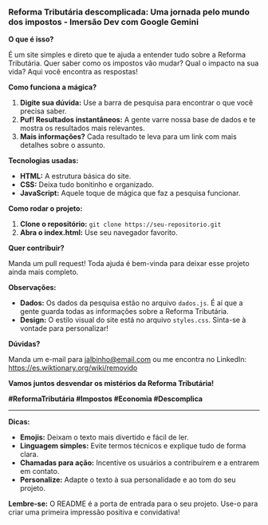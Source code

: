 ### Reforma Tributária descomplicada: Uma jornada pelo mundo dos impostos - Imersão Dev com Google Gemini

**O que é isso?**

É um site simples e direto que te ajuda a entender tudo sobre a Reforma Tributária. Quer saber como os impostos vão mudar? Qual o impacto na sua vida? Aqui você encontra as respostas!

**Como funciona a mágica?**

1. **Digite sua dúvida:** Use a barra de pesquisa para encontrar o que você precisa saber.
2. **Puf! Resultados instantâneos:** A gente varre nossa base de dados e te mostra os resultados mais relevantes.
3. **Mais informações?** Cada resultado te leva para um link com mais detalhes sobre o assunto.

**Tecnologias usadas:**

* **HTML:** A estrutura básica do site.
* **CSS:** Deixa tudo bonitinho e organizado.
* **JavaScript:** Aquele toque de mágica que faz a pesquisa funcionar.

**Como rodar o projeto:**

1. **Clone o repositório:** `git clone https://seu-repositorio.git`
2. **Abra o index.html:** Use seu navegador favorito.

**Quer contribuir?**

Manda um pull request! Toda ajuda é bem-vinda para deixar esse projeto ainda mais completo.

**Observações:**

* **Dados:** Os dados da pesquisa estão no arquivo `dados.js`. É aí que a gente guarda todas as informações sobre a Reforma Tributária.
* **Design:** O estilo visual do site está no arquivo `styles.css`. Sinta-se à vontade para personalizar!

**Dúvidas?**

Manda um e-mail para jalbinho@email.com ou me encontra no LinkedIn: https://es.wiktionary.org/wiki/removido

**Vamos juntos desvendar os mistérios da Reforma Tributária!**

**#ReformaTributária #Impostos #Economia #Descomplica**

---

**Dicas:**

* **Emojis:** Deixam o texto mais divertido e fácil de ler.
* **Linguagem simples:** Evite termos técnicos e explique tudo de forma clara.
* **Chamadas para ação:** Incentive os usuários a contribuírem e a entrarem em contato.
* **Personalize:** Adapte o texto à sua personalidade e ao tom do seu projeto.

**Lembre-se:** O README é a porta de entrada para o seu projeto. Use-o para criar uma primeira impressão positiva e convidativa!
